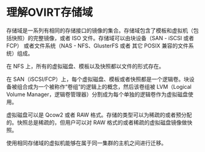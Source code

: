 # 理解OVIRT存储域

存储域是一系列有相同的存储接口的镜像的集合。存储域包含了模板和虚拟机（包括快照）的完整镜像，或者
ISO 文件。存储域可以由块设备（SAN - iSCSI 或者 FCP） 或者文件系统（NAS -
NFS、GlusterFS 或者 其它 POSIX 兼容的文件系统）组成。

在 NFS 上，所有的虚拟磁盘、模板以及快照都以文件的形式存在。

在
SAN（iSCSI/FCP）上，每个虚拟磁盘、模板或者快照都是一个逻辑卷。块设备被组合成为一个被称作“卷组”的逻辑上的概念，然后该卷组被
LVM（Logical Volume
Manager，逻辑卷管理器）分割成为每个单独的逻辑卷作为虚拟磁盘使用。

虚拟磁盘可以是 Qcow2 或者 RAW
格式。存储的类型可以为稀疏的或者预分配的。快照总是稀疏的，但用户可以对
RAW 格式的或者稀疏的虚拟磁盘镜像做快照。

使用相同存储域的虚拟机能够在属于同一集群的主机之间进行迁移。


